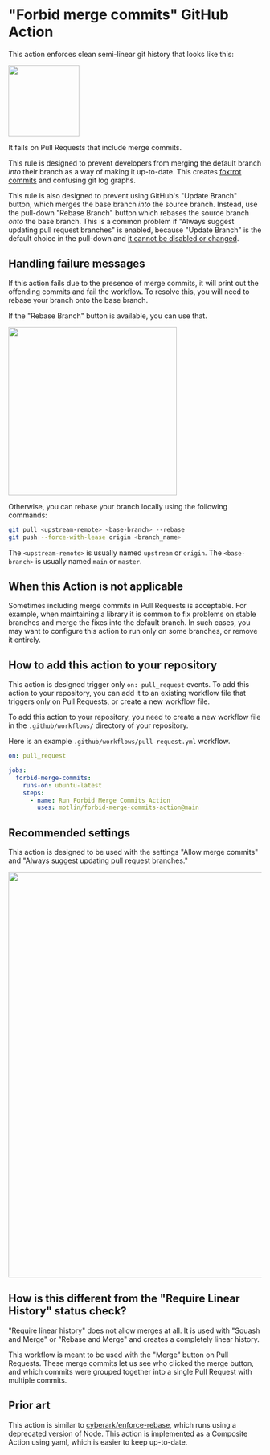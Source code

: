 # "Forbid merge commits" GitHub Action

This action enforces clean semi-linear git history that looks like this:

<img width="141" src="https://github.com/motlin/forbid-merge-commits-action/assets/244258/6b1bbe24-e6bd-43c4-8f1a-3d8e3691435f">

It fails on Pull Requests that include merge commits.

This rule is designed to prevent developers from merging the default branch _into_ their branch as a way of making it up-to-date. This creates [foxtrot commits](https://www.atlassian.com/blog/it-teams/stop-foxtrots-now) and confusing git log graphs.

This rule is also designed to prevent using GitHub's "Update Branch" button, which merges the base branch _into_ the source branch. Instead, use the pull-down "Rebase Branch" button which rebases the source branch _onto_ the base branch. This is a common problem if "Always suggest updating pull request branches" is enabled, because "Update Branch" is the default choice in the pull-down and [it cannot be disabled or changed](https://github.com/orgs/community/discussions/12032).

## Handling failure messages

If this action fails due to the presence of merge commits, it will print out the offending commits and fail the workflow. To resolve this, you will need to rebase your branch onto the base branch.

If the "Rebase Branch" button is available, you can use that.

<img width="335" src="https://github.com/motlin/forbid-merge-commits-action/assets/244258/dbb60788-3908-41f9-81db-4ba568d97fd5">

Otherwise, you can rebase your branch locally using the following commands:

```bash
git pull <upstream-remote> <base-branch> --rebase
git push --force-with-lease origin <branch_name>
```

The `<upstream-remote>` is usually named `upstream` or `origin`. The `<base-branch>` is usually named `main` or `master`.

## When this Action is not applicable

Sometimes including merge commits in Pull Requests is acceptable. For example, when maintaining a library it is common to fix problems on stable branches and merge the fixes into the default branch. In such cases, you may want to configure this action to run only on some branches, or remove it entirely.

## How to add this action to your repository

This action is designed trigger only `on: pull_request` events. To add this action to your repository, you can add it to an existing workflow file that triggers only on Pull Requests, or create a new workflow file. 

To add this action to your repository, you need to create a new workflow file in the `.github/workflows/` directory of your repository.

Here is an example `.github/workflows/pull-request.yml` workflow.

```yaml
on: pull_request

jobs:
  forbid-merge-commits:
    runs-on: ubuntu-latest
    steps:
      - name: Run Forbid Merge Commits Action
        uses: motlin/forbid-merge-commits-action@main
```

## Recommended settings

This action is designed to be used with the settings "Allow merge commits" and "Always suggest updating pull request branches."

<img width="808" src="https://github.com/motlin/forbid-merge-commits-action/assets/244258/138ab7c1-6c14-4b1b-8bc4-a61fc3f6cfb6">

## How is this different from the "Require Linear History" status check?

"Require linear history" does not allow merges at all. It is used with "Squash and Merge" or "Rebase and Merge" and creates a completely linear history.

This workflow is meant to be used with the "Merge" button on Pull Requests. These merge commits let us see who clicked the merge button, and which commits were grouped together into a single Pull Request with multiple commits.

## Prior art

This action is similar to [cyberark/enforce-rebase](https://github.com/cyberark/enforce-rebase), which runs using a deprecated version of Node. This action is implemented as a Composite Action using yaml, which is easier to keep up-to-date.
